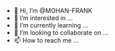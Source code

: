 - 👋 Hi, I’m @MOHAN-FRANK
- 👀 I’m interested in ...
- 🌱 I’m currently learning ...
- 💞️ I’m looking to collaborate on ...
- 📫 How to reach me ...

<!---
MOHAN-FRANK/MOHAN-FRANK is a ✨ special ✨ repository because its `README.md` (this file) appears on your GitHub profile.
You can click the Preview link to take a look at your changes.
--->

